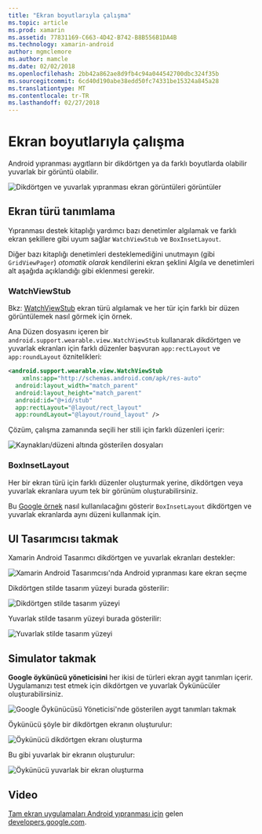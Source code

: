 ```yaml
---
title: "Ekran boyutlarıyla çalışma"
ms.topic: article
ms.prod: xamarin
ms.assetid: 77831169-C663-4D42-B742-B8B556B1DA4B
ms.technology: xamarin-android
author: mgmclemore
ms.author: mamcle
ms.date: 02/02/2018
ms.openlocfilehash: 2bb42a862ae8d9fb4c94a044542700dbc324f35b
ms.sourcegitcommit: 6cd40d190abe38edd50fc74331be15324a845a28
ms.translationtype: MT
ms.contentlocale: tr-TR
ms.lasthandoff: 02/27/2018
---
```

# <a name="working-with-screen-sizes"></a>Ekran boyutlarıyla çalışma

Android yıpranması aygıtların bir dikdörtgen ya da farklı boyutlarda olabilir yuvarlak bir görüntü olabilir.

![Dikdörtgen ve yuvarlak yıpranması ekran görüntüleri görüntüler](screen-sizes-images/moyeu-wear.png)

## <a name="identifying-screen-type"></a>Ekran türü tanımlama

Yıpranması destek kitaplığı yardımcı bazı denetimler algılamak ve farklı ekran şekillere gibi uyum sağlar `WatchViewStub` ve `BoxInsetLayout`.

Diğer bazı kitaplığı denetimleri desteklemediğini unutmayın (gibi `GridViewPager`) *otomatik olarak* kendilerini ekran şeklini Algıla ve denetimleri alt aşağıda açıklandığı gibi eklenmesi gerekir.

### <a name="watchviewstub"></a>WatchViewStub

Bkz: [WatchViewStub](https://developer.xamarin.com/samples/WatchViewStub/) ekran türü algılamak ve her tür için farklı bir düzen görüntülemek nasıl görmek için örnek.

Ana Düzen dosyasını içeren bir `android.support.wearable.view.WatchViewStub` kullanarak dikdörtgen ve yuvarlak ekranları için farklı düzenler başvuran `app:rectLayout` ve `app:roundLayout` öznitelikleri:

```xml
<android.support.wearable.view.WatchViewStub
    xmlns:app="http://schemas.android.com/apk/res-auto"
  android:layout_width="match_parent"
  android:layout_height="match_parent"
  android:id="@+id/stub"
  app:rectLayout="@layout/rect_layout"
  app:roundLayout="@layout/round_layout" />
```

Çözüm, çalışma zamanında seçili her stili için farklı düzenleri içerir:

![Kaynakları/düzeni altında gösterilen dosyaları](screen-sizes-images/solution.png)


### <a name="boxinsetlayout"></a>BoxInsetLayout

Her bir ekran türü için farklı düzenler oluşturmak yerine, dikdörtgen veya yuvarlak ekranlara uyum tek bir görünüm oluşturabilirsiniz.

Bu [Google örnek](https://developer.android.com/training/wearables/ui/layouts.html#same-layout) nasıl kullanılacağını gösterir `BoxInsetLayout` dikdörtgen ve yuvarlak ekranlarda aynı düzeni kullanmak için.


## <a name="wear-ui-designer"></a>UI Tasarımcısı takmak

Xamarin Android Tasarımcı dikdörtgen ve yuvarlak ekranları destekler:

![Xamarin Android Tasarımcısı'nda Android yıpranması kare ekran seçme](screen-sizes-images/design-screen-type.png)

Dikdörtgen stilde tasarım yüzeyi burada gösterilir:

![Dikdörtgen stilde tasarım yüzeyi](screen-sizes-images/design-rect.png) 

Yuvarlak stilde tasarım yüzeyi burada gösterilir:

![Yuvarlak stilde tasarım yüzeyi](screen-sizes-images/design-round.png)


## <a name="wear-simulator"></a>Simulator takmak

**Google öykünücü yöneticisini** her ikisi de türleri ekran aygıt tanımları içerir. Uygulamanızı test etmek için dikdörtgen ve yuvarlak Öykünücüler oluşturabilirsiniz.

![Google Öykünücüsü Yöneticisi'nde gösterilen aygıt tanımları takmak](screen-sizes-images/emulator-devices.png)

Öykünücü şöyle bir dikdörtgen ekranın oluşturulur:

![Öykünücü dikdörtgen ekranı oluşturma](screen-sizes-images/recipe-2.png) 

Bu gibi yuvarlak bir ekranın oluşturulur:

![Öykünücü yuvarlak bir ekran oluşturma](screen-sizes-images/recipe-2-round.png)

## <a name="video"></a>Video

[Tam ekran uygulamaları Android yıpranması için](https://www.youtube.com/watch?v=naf_WbtFAlY) gelen [developers.google.com](https://www.youtube.com/channel/UC_x5XG1OV2P6uZZ5FSM9Ttw).

